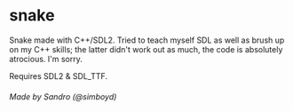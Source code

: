 # snake
Snake made with C++/SDL2. Tried to teach myself SDL as well as brush up on my C++ skills; the latter didn't work out as much, the code is absolutely atrocious. I'm sorry.

Requires SDL2 & SDL_TTF.

###### Made by Sandro (@simboyd)
